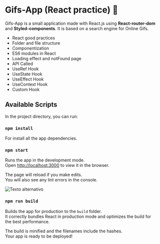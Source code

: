 # Gifs-App (React practice)  🥽

Gifs-App is a small application made with React.js using **React-router-dom** and **Styled-components**. It is based on a search engine for Online Gifs.

- React good practices
- Folder and file structure
- Componentization
- ES6 modules in React
- Loading effect and notFound page
- API Called
- UseRef Hook
- UseState Hook
- UseEffect Hook
- UseContext Hook
- Custom Hook


## Available Scripts

In the project directory, you can run:

### `npm install`

For install all the app dependencies.

### `npm start`

Runs the app in the development mode.<br />
Open [http://localhost:3000](http://localhost:3000) to view it in the browser.

The page will reload if you make edits.<br />
You will also see any lint errors in the console.

![Texto alternativo](./images/not-found.png)

### `npm run build`

Builds the app for production to the `build` folder.<br />
It correctly bundles React in production mode and optimizes the build for the best performance.

The build is minified and the filenames include the hashes.<br />
Your app is ready to be deployed!

